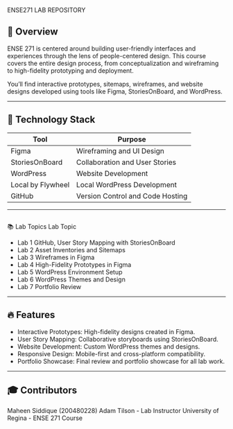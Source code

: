 ENSE271 LAB REPOSITORY

## 📝 Overview  
ENSE 271 is centered around building user-friendly interfaces and experiences through the lens of people-centered design. This course covers the entire design process, from conceptualization and wireframing to high-fidelity prototyping and deployment.

You’ll find interactive prototypes, sitemaps, wireframes, and website designs developed using tools like Figma, StoriesOnBoard, and WordPress.

----

## 🔧 Technology Stack  
| **Tool**          | **Purpose**                         |  
|--------------------|-------------------------------------|  
| Figma             | Wireframing and UI Design          |  
| StoriesOnBoard    | Collaboration and User Stories      |  
| WordPress         | Website Development                |  
| Local by Flywheel | Local WordPress Development         |  
| GitHub            | Version Control and Code Hosting    |  

----

##
📚 Lab Topics
Lab	Topic
- Lab 1	GitHub, User Story Mapping with StoriesOnBoard
- Lab 2	Asset Inventories and Sitemaps
- Lab 3	Wireframes in Figma
- Lab 4	High-Fidelity Prototypes in Figma
- Lab 5	WordPress Environment Setup
- Lab 6	WordPress Themes and Design
- Lab 7	Portfolio Review
----

## 🔥 Features
+ Interactive Prototypes: High-fidelity designs created in Figma.
+ User Story Mapping: Collaborative storyboards using StoriesOnBoard.
+ Website Development: Custom WordPress themes and designs.
+ Responsive Design: Mobile-first and cross-platform compatibility.
+ Portfolio Showcase: Final review and portfolio showcase for all lab work.
----

## 🎓 Contributors
Maheen Siddique (200480228)
Adam Tilson - Lab Instructor
University of Regina - ENSE 271 Course




